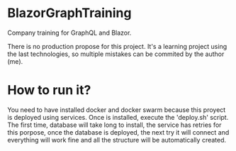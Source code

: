# BlazorGraphTraining
Company training for GraphQL and Blazor.

There is no production propose for this project. It's a learning project using the last technologies, so multiple mistakes can be commited by the author (me).

# How to run it?
You need to have installed docker and docker swarm because this proyect is deployed using services. Once is installed, execute the 'deploy.sh' script.
The first time, database will take long to install, the service has retries for this porpose, once the database is deployed, the next try it will connect and everything will work fine and all the structure will be automatically created.
